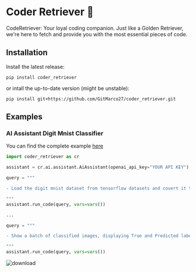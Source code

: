 # Coder Retriever 🦮

CodeRetriever: Your loyal coding companion. Just like a Golden Retriever, we're here to fetch and provide you with the most essential pieces of code. 

## Installation

Install the latest release:

`
  pip install coder_retriever
`

or intall the up-to-date version (might be unstable):

`
  pip install git+https://github.com/GitMarco27/coder_retriever.git
`

## Examples

### AI Assistant Digit Mnist Classifier

You can find the complete example [here](https://github.com/GitMarco27/coder_retriever/blob/main/examples/notebooks/digit_mnist_0_1_2.ipynb)

```python
import coder_retriever as cr

assistant = cr.ai.assistant.AiAssistant(openai_api_key="YOUR API KEY")

query = """

- Load the digit mnist dataset from tensorflow datasets and covert it to X (images) and Y (labels) as numpy arrays

"""
assistant.run_code(query, vars=vars())

...

query = """

- Show a batch of classified images, displaying True and Predicted labels.

"""
assistant.run_code(query, vars=vars())
```

![download](https://github.com/GitMarco27/coder_retriever/assets/72693100/7a646205-9e3b-4bba-89f5-317d2a313369)
